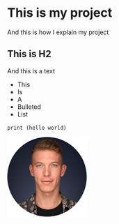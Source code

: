 # This is my project
And this is how I explain my project

## This is H2
And this is a text

* This
* Is
* A
* Bulleted
* List

``` this is code
print (hello world)
```
![This is Alt Text](zan-headshot.png)
